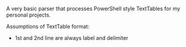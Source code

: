 A very basic parser that processes PowerShell style TextTables for my personal projects.

Assumptions of TextTable format:
- 1st and 2nd line are always label and delimiter